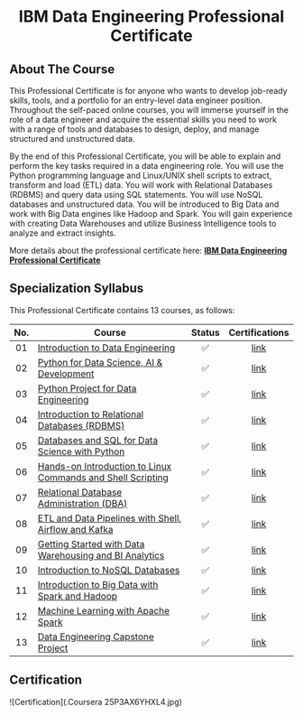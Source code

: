 <h1 align="center">IBM Data Engineering Professional Certificate</h1>

## About The Course

This Professional Certificate is for anyone who wants to develop job-ready skills, tools, and a portfolio for an entry-level data engineer position. Throughout the self-paced online courses, you will immerse yourself in the role of a data engineer and acquire the essential skills you need to work with a range of tools and databases to design, deploy, and manage structured and unstructured data.  

By the end of this Professional Certificate, you will be able to explain and perform the key tasks required in a data engineering role. You will use the Python programming language and Linux/UNIX shell scripts to extract, transform and load (ETL) data. You will work with Relational Databases (RDBMS) and query data using SQL statements. You will use NoSQL databases and unstructured data.  You will be introduced to Big Data and work with Big Data engines like Hadoop and Spark.  You will gain experience with creating Data Warehouses and utilize Business Intelligence tools to analyze and extract insights.   

More details about the professional certificate here: <a href=https://www.coursera.org/professional-certificates/ibm-data-engineer><strong>IBM Data Engineering Professional Certificate</strong></a>

## Specialization Syllabus

This Professional Certificate contains 13 courses, as follows:

| No. | Course                                                               |Status| Certifications |
|:------:|----------------------------------------------------------------------------|:--:|:-------:|
| 01     | [Introduction to Data Engineering](./Course%2001%20-%20Introduction%20to%20Data%20Engineering/)|✅|[link](https://www.coursera.org/account/accomplishments/certificate/U26RPJHS7XBM)|
| 02     | [Python for Data Science, AI & Development](./Course%2002%20-%20Python%20for%20Data%20Science,%20AI%20&%20Development/)|✅|[link](https://www.coursera.org/account/accomplishments/certificate/7YNMECT9EMHZ)|
| 03     | [Python Project for Data Engineering](./Course%2003%20-%20Python%20Project%20for%20Data%20Engineering/)|✅|[link](https://www.coursera.org/account/accomplishments/certificate/67LSU7TM8F5U)|
| 04     | [Introduction to Relational Databases (RDBMS)](./Course%2004%20-%20Introduction%20to%20Relational%20Databases%20(RDBMS)/)|✅|[link](https://www.coursera.org/account/accomplishments/certificate/MFBTJ2JPDHCP)|
| 05     | [Databases and SQL for Data Science with Python](./Course%2005%20-%20Databases%20and%20SQL%20for%20Data%20Science%20with%20Python/)|✅|[link](https://www.coursera.org/account/accomplishments/certificate/TUU5AUJDAN9V)|
| 06     | [Hands-on Introduction to Linux Commands and Shell Scripting](./Course%2006%20-%20Hands-on%20Introduction%20to%20Linux%20Commands%20and%20Shell%20Scripting/)|✅|[link](https://www.coursera.org/account/accomplishments/certificate/MBRMBTB9ZN8F)|
| 07     | [Relational Database Administration (DBA)](./Course%2007%20-%20Relational%20Database%20Administration%20(DBA)/)|✅|[link](https://www.coursera.org/account/accomplishments/certificate/QT69VH7C839W)|
| 08     | [ETL and Data Pipelines with Shell, Airflow and Kafka](./Course%2008%20-%20ETL%20and%20Data%20Pipelines%20with%20Shell,%20Airflow%20and%20Kafka/)|✅|[link](https://www.coursera.org/account/accomplishments/certificate/NE2A49GLVXSA)|
| 09     | [Getting Started with Data Warehousing and BI Analytics](./Course%2009%20-%20Getting%20Started%20with%20Data%20Warehousing%20and%20BI%20Analytics/)|✅|[link](https://www.coursera.org/account/accomplishments/certificate/HFFPMVNAWKJW)|
| 10     | [Introduction to NoSQL Databases](./Course%2010%20-%20Introduction%20to%20NoSQL%20Databases/)|✅|[link](https://www.coursera.org/account/accomplishments/certificate/88WVVT5DBMJP)|
| 11     | [Introduction to Big Data with Spark and Hadoop](./Course%2011%20-%20Introduction%20to%20Big%20Data%20with%20Spark%20and%20Hadoop/)|✅|[link](https://www.coursera.org/account/accomplishments/certificate/SV778M6BDE35)|
| 12     | [Machine Learning with Apache Spark](./Course%2012%20-%20Machine%20Learning%20with%20Apache%20Spark/)|✅|[link](https://www.coursera.org/account/accomplishments/certificate/UEWS84BC9M9L)|
| 13     | [Data Engineering Capstone Project](./Course%2013%20-%20Data%20Engineering%20Capstone%20Project/)|✅|[link](https://www.coursera.org/account/accomplishments/certificate/4BYJT5AFMRZB)|

## Certification

![Certification](.Coursera 25P3AX6YHXL4.jpg)